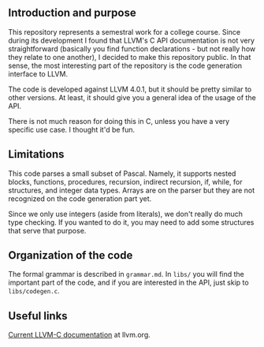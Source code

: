 ## Introduction and purpose   

This repository represents a semestral work for a college course. Since during
its development I found that LLVM's C API documentation is not very
straightforward (basically you find function declarations - but not really how
they relate to one another), I decided to make this repository public. In that
sense, the most interesting part of the repository is the code generation
interface to LLVM.

The code is developed against LLVM 4.0.1, but it should be pretty similar to
other versions. At least, it should give you a general idea of the usage of the
API.   

There is not much reason for doing this in C, unless you have a very specific
use case. I thought it'd be fun.    

## Limitations   

This code parses a small subset of Pascal. Namely, it supports nested blocks,
functions, procedures, recursion, indirect recursion, if, while, for structures,
and integer data types. Arrays are on the parser but they are not recognized on
the code generation part yet.   

Since we only use integers (aside from literals), we don't really do much type
checking. If you wanted to do it, you may need to add some structures that serve
that purpose. 

## Organization of the code  

The formal grammar is described in `grammar.md`. In `libs/` you will find the
important part of the code, and if you are interested in the API, just skip to
`libs/codegen.c`.

## Useful links  

[Current LLVM-C documentation](http://llvm.org/doxygen/group__LLVMC.html) at
llvm.org.   

